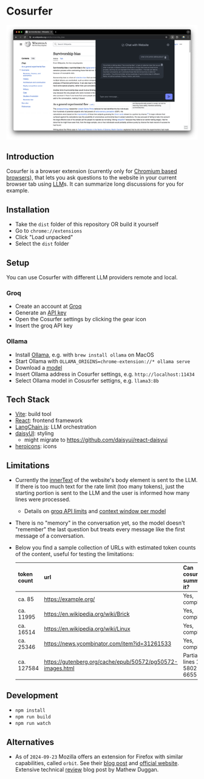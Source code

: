 # Cosurfer

![Screenshot of Cosurfer browser extension](./docs/screenshot.png)

## Introduction

Cosurfer is a browser extension (currently only for [Chromium based browsers](<https://en.wikipedia.org/wiki/Chromium_(web_browser)#Browsers_based_on_Chromium>)), that lets you ask questions to the website in your current browser tab using [LLM](https://en.wikipedia.org/wiki/Large_language_model)s. It can summarize long discussions for you for example.

## Installation

- Take the `dist` folder of this repository OR build it yourself
- Go to `chrome://extensions`
- Click "Load unpacked"
- Select the `dist` folder

## Setup

You can use Cosurfer with different LLM providers remote and local.

### Groq

- Create an account at [Groq](https://groq.com/)
- Generate an [API key](https://console.groq.com/keys)
- Open the Cosurfer settings by clicking the gear icon
- Insert the groq API key

### Ollama

- Install [Ollama](https://ollama.com/), e.g. with `brew install ollama` on MacOS
- Start Ollama with `OLLAMA_ORIGINS=chrome-extension://* ollama serve`
- Download a [model](https://ollama.com/library)
- Insert Ollama address in Cosurfer settings, e.g. `http://localhost:11434`
- Select Ollama model in Cosusrfer settigns, e.g. `llama3:8b`

## Tech Stack

- [Vite](https://github.com/vitejs/vite): build tool
- [React](https://github.com/facebook/react): frontend framework
- [LangChain.js](https://github.com/langchain-ai/langchainjs): LLM orchestration
- [daisyUI](https://daisyui.com/): styling
  - might migrate to https://github.com/daisyui/react-daisyui
- [heroicons](https://heroicons.com/): icons

## Limitations

- Currently the [innerText](https://developer.mozilla.org/en-US/docs/Web/API/HTMLElement/innerText) of the website's body element is sent to the LLM. If there is too much text for the rate limit (too many tokens), just the starting portion is sent to the LLM and the user is informed how many lines were processed.
  - Details on [groq API limits](https://console.groq.com/settings/limits) and [context window per model](https://console.groq.com/docs/models)
- There is no "memory" in the conversation yet, so the model doesn't "remember" the last question but treats every message like the first message of a conversation.
- Below you find a sample collection of URLs with estimated token counts of the content, useful for testing the limitations:

  | token count | url                                                        | Can cosurfer summarize it?         |
  | ----------- | ---------------------------------------------------------- | ---------------------------------- |
  | ca. 85      | https://example.org/                                       | Yes, completely                    |
  | ca. 11995   | https://en.wikipedia.org/wiki/Brick                        | Yes, completely                    |
  | ca. 16514   | https://en.wikipedia.org/wiki/Linux                        | Yes, completely                    |
  | ca. 25346   | https://news.ycombinator.com/item?id=31261533              | Yes, completely                    |
  | ca. 127584  | https://gutenberg.org/cache/epub/50572/pg50572-images.html | Partially, lines 1 to 5802 of 6655 |

## Development

- `npm install`
- `npm run build`
- `npm run watch`

## Alternatives

- As of `2024-09-23` Mozilla offers an extension for Firefox with similar capabilities, called `orbit`. See their [blog post](https://connect.mozilla.org/t5/discussions/try-orbit-by-mozilla-a-new-ai-productivity-tool/m-p/71853) and [official website](https://orbitbymozilla.com/). Extensive technical [review](https://matduggan.com/review-of-orbit-by-mozilla/) blog post by Mathew Duggan.
